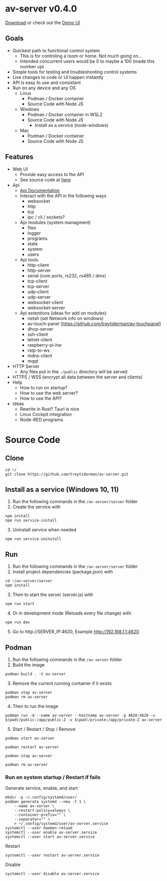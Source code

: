 # av-server v0.4.0

[Download](https://github.com/TreyTiderman/av-server/releases/tag/v0.4) or check out the [Demo UI](https://trey.app/av-server)

## Goals

- Quickest path to functional control system
    - This is for controling a room or home. Not much going on... 
    - Intended concurrent users would be 0 to maybe a 100 (made this number up)
- Simple tools for testing and troubleshooting control systems
- Live changes to code or UI happen instantly
- API is easy to use and consistant
- Run on any device and any OS
    - Linux
        - Podman / Docker container
        - Source Code with Node JS
    - Windows
        - Podman / Docker container in WSL2
        - Source Code with Node JS
            - Install as a service (node-windows)
    - Mac
        - Podman / Docker container
        - Source Code with Node JS

## Features

- Web UI
    - Provide easy access to the API
    - See source code at [here](https://github.com/TreyTiderman/av-server-ui)
- Api
    - [Api Documentation](./docs/api/api.md)
    - Interact with the API in the following ways
        - websocket
        - http
        - tcp
        - ipc / cli / sockets?
    - Api modules (system managment)
        - files
        - logger
        - programs
        - state
        - system
        - users
    - Api tools
        - http-client
        - http-server
        - serial (com ports, rs232, rs485 / dmx)
        - tcp-client
        - tcp-server
        - udp-client
        - udp-server
        - websocket-client
        - websocket-server
    - Api extentions (ideas for add on modules)
        - netsh (set Network info on windows)
        - av-touch-panel (https://github.com/treytiderman/av-touchpanel)
        - dhcp-server
        - ssh-client
        - telnet-client
        - raspberry-pi-hw
        - rstp-to-ws
        - mdns-client
        - mqqt
- HTTP Server
    - Any files put in the `./public` directory will be served
- HTTPS / WSS (encrypt all data between the server and clients)
- Help
    - How to run on startup?
    - How to use the web server?
    - How to use the API?
- Ideas
    - Rewrite in Rust? Tauri is nice
    - Linux Cockpit integration
    - Node-RED programs

# Source Code

## Clone

```
cd ~/
git clone https://github.com/treytiderman/av-server.git
```

## Install as a service (Windows 10, 11)

1. Run the following commands in the `/av-server/server` folder
2. Create the service with

```
npm install
npm run service-install
```

3. Uninstall service when needed

```
npm run service-uninstall
```

## Run

1. Run the following commands in the `/av-server/server` folder
2. Install project dependencies (package.json) with

```
cd ~/av-server/server
npm install
```

3. Then to start the server (server.js) with

```
npm run start
```

4. Or in development mode (Reloads every file change) with

```
npm run dev
```

5. Go to http://SERVER_IP:4620, Example http://192.168.1.1:4620

## Podman

1. Run the following commands in the `/av-server` folder
2. Build the image

```
podman build . -t av-server
```

3. Remove the current running container if it exists

```
podman stop av-server
podman rm av-server
```

4. Then to run the image

```
podman run -d --name av-server --hostname av-server -p 4620:4620 -v $(pwd)/public:/app/public:Z -v $(pwd)/private:/app/private:Z av-server
```

5. Start / Restart / Stop / Remove

```
podman start av-server
```

```
podman restart av-server
```

```
podman stop av-server
```

```
podman rm av-server
```

### Run on system startup / Restart if fails

Generate service, enable, and start

```
mkdir -p ~/.config/systemd/user/
podman generate systemd --new -t 1 \
	--name av-server \
	--restart-policy=always \
	--container-prefix="" \
	--separator="" \
	> ~/.config/systemd/user/av-server.service
systemctl --user daemon-reload
systemctl --user enable av-server.service
systemctl --user start av-server.service
```

Restart

```
systemctl --user restart av-server.service
```

Disable

```
systemctl --user disable av-server.service
```
